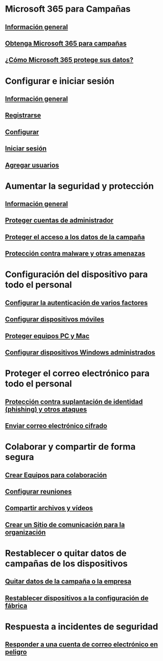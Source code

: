# Microsoft 365 para Campañas
## [Información general](index.md)
## [Obtenga Microsoft 365 para campañas](get-microsoft-365-campaigns.md)
## [¿Cómo Microsoft 365 protege sus datos?](m365-campaigns-users.md)

# Configurar e iniciar sesión
## [Información general](microsoft-365-campaigns-setup-overview.md)
## [Registrarse](m365-campaigns-sign-up.md)
## [Configurar](../business/set-up.md?toc=/microsoft-365/campaigns/toc.json)
## [Iniciar sesión](m365-campaigns-sign-in.md)
## [Agregar usuarios](../business/add-users-m365b.md?toc=/microsoft-365/campaigns/toc.json)

# Aumentar la seguridad y protección
## [Información general](m365-campaigns-security-overview.md)
## [Proteger cuentas de administrador](m365-campaigns-protect-admin-accounts.md)
## [Proteger el acceso a los datos de la campaña](m365-campaigns-conditional-access.md)
## [Protección contra malware y otras amenazas](m365-campaigns-increase-protection.md) 

# Configuración del dispositivo para todo el personal
## [Configurar la autenticación de varios factores](m365-campaigns-multifactor-authenication.md)
## [Configurar dispositivos móviles](../business/set-up-mobile-devices.md?toc=/microsoft-365/campaigns/toc.json)
## [Proteger equipos PC y Mac](m365-campaigns-protect-pcs-macs.md)
## [Configurar dispositivos Windows administrados](../business/set-up-windows-devices.md?toc=/microsoft-365/campaigns/toc.json)

# Proteger el correo electrónico para todo el personal
## [Protección contra suplantación de identidad (phishing) y otros ataques](m365-campaigns-phishing-and-attacks.md)
## [Enviar correo electrónico cifrado](send-encrypted-email.md)

# Colaborar y compartir de forma segura
## [Crear Equipos para colaboración](create-teams-for-collaboration.md)
## [Configurar reuniones](set-up-meetings.md)
## [Compartir archivos y vídeos](share-files-and-videos.md)
## [Crear un Sitio de comunicación para la organización](create-communications-site.md)

# Restablecer o quitar datos de campañas de los dispositivos 
## [Quitar datos de la campaña o la empresa](../business/remove-company-data.md?toc=/microsoft-365/campaigns/toc.json)
## [Restablecer dispositivos a la configuración de fábrica](../business/reset-devices-to-factory-settings.md?toc=/microsoft-365/campaigns/toc.json)

# Respuesta a incidentes de seguridad
## [Responder a una cuenta de correo electrónico en peligro](/office365/securitycompliance/responding-to-a-compromised-email-account?toc=/microsoft-365/campaigns/toc.json&bc=/microsoft-365/campaigns/breadcrumb/toc.json)

